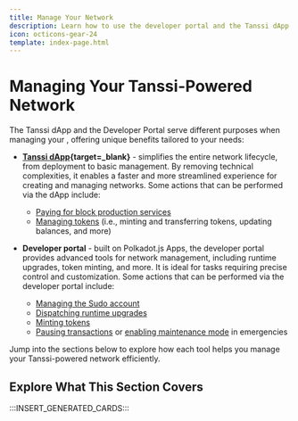 ```yaml
---
title: Manage Your Network
description: Learn how to use the developer portal and the Tanssi dApp to manage your network, including minting tokens, paying for block production services, and more.
icon: octicons-gear-24
template: index-page.html
---
```


# Managing Your Tanssi-Powered Network

The Tanssi dApp and the Developer Portal serve different purposes when managing your , offering unique benefits tailored to your needs:

- **[Tanssi dApp](https://apps.tanssi.network){target=\_blank}** - simplifies the entire network lifecycle, from deployment to basic management. By removing technical complexities, it enables a faster and more streamlined experience for creating and managing networks. Some actions that can be performed via the dApp include:

    - [Paying for block production services](/builders/manage/dapp/services-payment/)
    - [Managing tokens](/builders/manage/dapp/manage-tokens/) (i.e., minting and transferring tokens, updating balances, and more)

- **Developer portal** - built on Polkadot.js Apps, the developer portal provides advanced tools for network management, including runtime upgrades, token minting, and more. It is ideal for tasks requiring precise control and customization. Some actions that can be performed via the developer portal include:

    - [Managing the Sudo account](/builders/manage/developer-portal/sudo/)
    - [Dispatching runtime upgrades](/builders/manage/developer-portal/upgrade/)
    - [Minting tokens](/builders/manage/developer-portal/minting/)
    - [Pausing transactions](/builders/manage/developer-portal/pause-transactions/) or [enabling maintenance mode](/builders/manage/developer-portal/maintenance/) in emergencies

Jump into the sections below to explore how each tool helps you manage your Tanssi-powered network efficiently.

## Explore What This Section Covers

:::INSERT_GENERATED_CARDS:::
